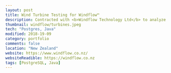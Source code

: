 ```yaml
---
layout: post
title: Wind Turbine Testing for Windflow™
description: Contracted with <b>Windflow Technology Ltd</b> to analyze terrabyte-sized datasets to verify their turbines' power efficiency and structural performance. 
thumbnail: windflow/turbines.jpeg
tech: "Postgres, Java"
modified: 2018-19-09
category: portfolio
comments: false
location: "New Zealand"
website: https://www.windflow.co.nz/
websiteReadible: https://windflow.co.nz
tags: [PostgreSQL, Java]
---
```



